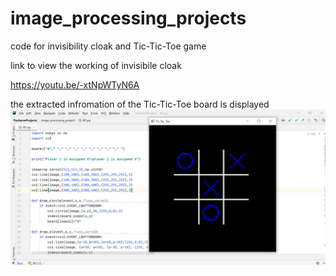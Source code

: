 # image_processing_projects
code for invisibility cloak and Tic-Tic-Toe game 

link to view the working of invisibile cloak

https://youtu.be/-xtNpWTyN6A

the extracted infromation of the Tic-Tic-Toe board is displayed
![XO_output.png](https://github.com/Msivvani/image_processing_projects/blob/main/XO_output.png?raw=true)
